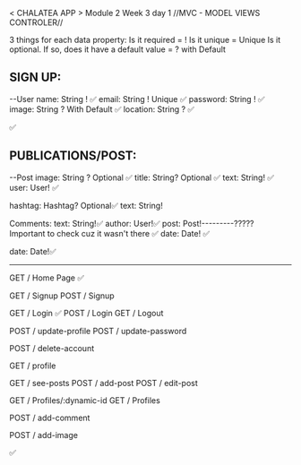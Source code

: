 <!-- @format -->

< CHALATEA APP > Module 2 Week 3 day 1
//MVC - MODEL VIEWS CONTROLER//

3 things for each data property:
Is it required = !
Is it unique = Unique
Is it optional. If so, does it have a default value = ? with Default

## SIGN UP:

--User
name: String ! ✅
email: String ! Unique ✅
password: String ! ✅
image: String ? With Default ✅
location: String ? ✅

<!-- socialMedias: ['linkedin', 'github', 'twitter']? = [] we will decide it later on--> ✅

<!-- jobTitle: String?
cohort: String?
slack: String?
personalSite: String?
jobLocation: String? -->

## PUBLICATIONS/POST:

--Post
image: String ? Optional ✅
title: String? Optional ✅
text: String! ✅
user: User! ✅

hashtag: Hashtag? Optional✅
text: String!

Comments:
text: String!✅
author: User!✅
post: Post!---------????? Important to check cuz it wasn't there ✅
date: Date! ✅

date: Date!✅

---

GET / Home Page ✅

GET / Signup
POST / Signup

GET / Login ✅
POST / Login
GET / Logout

POST / update-profile
POST / update-password

POST / delete-account

GET / profile

GET / see-posts
POST / add-post
POST / edit-post

GET / Profiles/:dynamic-id
GET / Profiles

POST / add-comment

POST / add-image

<!-- GET / map-view IS IT  NECEESSARY????-->

✅
